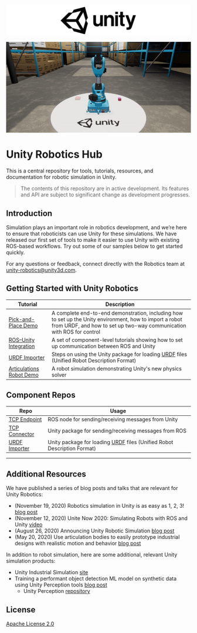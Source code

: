 ![](images/unity-wide.png)

<p align="center"><img src="images/warehouse.gif" width="800"/></p>

# Unity Robotics Hub

This is a central repository for tools, tutorials, resources, and documentation for robotic simulation in Unity.

> The contents of this repository are in active development. Its features and API are subject to significant change as development progresses.

## Introduction

Simulation plays an important role in robotics development, and we’re here to ensure that roboticists can use Unity for these simulations. We have released our first set of tools to make it easier to use Unity with existing ROS-based workflows. Try out some of our samples below to get started quickly.

For any questions or feedback, connect directly with the Robotics team at [unity-robotics@unity3d.com](mailto:unity-robotics@unity3d.com).

## Getting Started with Unity Robotics

| Tutorial | Description |
|---|---|
| [Pick-and-Place Demo](tutorials/pick_and_place/README.md) | A complete end-to-end demonstration, including how to set up the Unity environment, how to import a robot from URDF, and how to set up two-way communication with ROS for control |
| [ROS–Unity Integration](tutorials/ros_unity_integration/README.md) | A set of component-level tutorials showing how to set up communication between ROS and Unity |
| [URDF Importer](tutorials/urdf_importer/urdf_tutorial.md) | Steps on using the Unity package for loading [URDF](http://wiki.ros.org/urdf) files (Unified Robot Description Format) | 
| [Articulations Robot Demo](https://github.com/Unity-Technologies/articulations-robot-demo) | A robot simulation demonstrating Unity's new physics solver


## Component Repos

| Repo | Usage |
|---|---|
| [TCP Endpoint](https://github.com/Unity-Technologies/ROS-TCP-Endpoint) | ROS node for sending/receiving messages from Unity |
| [TCP Connector](https://github.com/Unity-Technologies/ROS-TCP-Connector) | Unity package for sending/receiving messages from ROS |
| [URDF Importer](https://github.com/Unity-Technologies/URDF-Importer) | Unity package for loading [URDF](http://wiki.ros.org/urdf) files (Unified Robot Description Format) |

---

## Additional Resources

We have published a series of blog posts and talks that are relevant for Unity Robotics:

- (November 19, 2020) Robotics simulation in Unity is as easy as 1, 2, 3! [blog post](https://blogs.unity3d.com/2020/11/19/robotics-simulation-in-unity-is-as-easy-as-1-2-3/)
- (November 12, 2020)
Unite Now 2020: Simulating Robots with ROS and Unity [video](https://resources.unity.com/unitenow/onlinesessions/simulating-robots-with-ros-and-unity)
- (August 26, 2020)
Announcing Unity Robotic Simulation [blog post](https://unity.com/solutions/automotive-transportation-manufacturing/robotics)
- (May 20, 2020)
Use articulation bodies to easily prototype industrial designs with realistic motion and behavior [blog post](https://blogs.unity3d.com/2020/05/20/use-articulation-bodies-to-easily-prototype-industrial-designs-with-realistic-motion-and-behavior/) 

In addition to robot simulation, here are some additional, relevant Unity simulation products:

- Unity Industrial Simulation [site](https://unity.com/products/unity-simulation)
- Training a performant object detection ML model on synthetic data using Unity Perception tools [blog post](https://blogs.unity3d.com/2020/09/17/training-a-performant-object-detection-ml-model-on-synthetic-data-using-unity-perception-tools/)
  - Unity Perception [repository](https://github.com/Unity-Technologies/com.unity.perception)

## License
[Apache License 2.0](LICENSE)